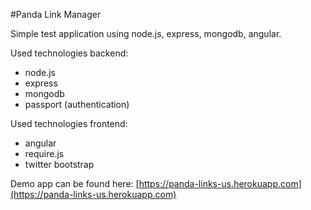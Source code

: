 #Panda Link Manager

Simple test application using node.js, express, mongodb, angular.

Used technologies backend:

- node.js
- express
- mongodb
- passport (authentication)

Used technologies frontend:

- angular
- require.js
- twitter bootstrap

Demo app can be found here: [https://panda-links-us.herokuapp.com](https://panda-links-us.herokuapp.com)